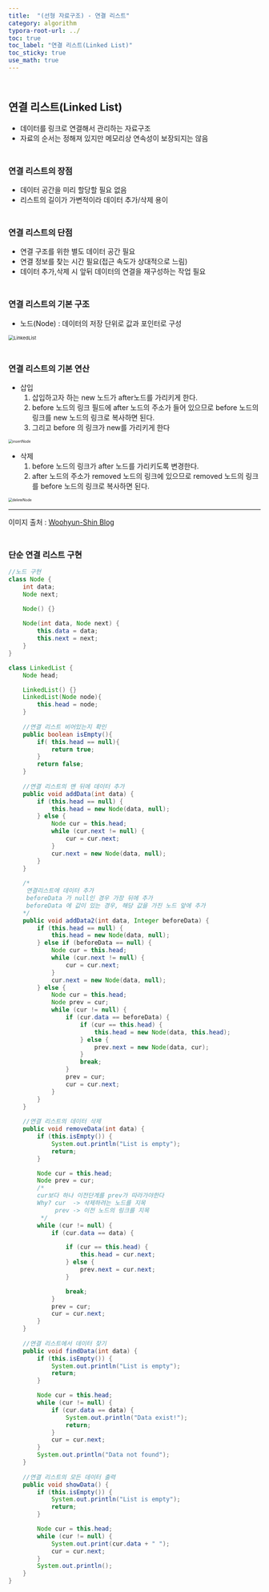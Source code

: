 ```yaml
---
title:  "(선형 자료구조) - 연결 리스트"
category: algorithm
typora-root-url: ../
toc: true
toc_label: "연결 리스트(Linked List)"
toc_sticky: true
use_math: true
---
```


## <br>연결 리스트(Linked List)

- 데이터를 링크로 연결해서 관리하는 자료구조
- 자료의 순서는 정해져 있지만 메모리상 연속성이 보장되지는 않음



### <br>연결 리스트의 장점

- 데이터 공간을 미리 할당할 필요 없음
- 리스트의 길이가 가변적이라 데이터 추가/삭제 용이

### <br>연결 리스트의 단점

- 연결 구조를 위한 별도 데이터 공간 필요
- 연결 정보를 찾는 시간 필요(접근 속도가 상대적으로 느림)
- 데이터 추가,삭제 시 앞뒤 데이터의 연결을 재구성하는 작업 필요



### <br>연결 리스트의 기본 구조

- 노드(Node) : 데이터의 저장 단위로 값과 포인터로 구성

<img src="/images/2023-11-14-algorithm-LinkedList/LinkedList.png" alt="LinkedList" style="zoom:67%;" />



### <br>연결 리스트의 기본 연산

- 삽입
  1. 삽입하고자 하는 new 노드가 after노드를 가리키게 한다.
  2. before 노드의 링크 필드에 after 노드의 주소가 들어 있으므로 before 노드의 링크를 new 노드의 링크로 복사하면 된다.
  3. 그리고 before 의 링크가 new를 가리키게 한다



<img src="/images/2023-11-14-algorithm-LinkedList/insertNode.png" alt="insertNode" style="zoom: 50%;" />



<br>

- 삭제
  1. before 노드의 링크가 after 노드를 가리키도록 변경한다.
  2. after 노드의 주소가 removed 노드의 링크에 있으므로 removed 노드의 링크를 before 노드의 링크로 복사하면 된다.



<img src="/images/2023-11-14-algorithm-LinkedList/deleteNode.png" alt="deleteNode" style="zoom:50%;" />





***

이미지 출처 : <a href = "https://velog.io/@woo_hyun_1/%EC%9E%90%EB%A3%8C%EA%B5%AC%EC%A1%B0-4.-%EB%A6%AC%EC%8A%A4%ED%8A%B8">Woohyun-Shin Blog</a>





### <br>단순 연결 리스트 구현

```java
//노드 구현
class Node {
    int data;
    Node next;

    Node() {}
    
    Node(int data, Node next) {
        this.data = data;
        this.next = next;
    }
}

class LinkedList {
    Node head;

    LinkedList() {}
    LinkedList(Node node){
        this.head = node;
    }
    
    //연결 리스트 비어있는지 확인
    public boolean isEmpty(){
        if( this.head == null){
            return true;
        }
        return false;
    }
    
    //연결 리스트의 맨 뒤에 데이터 추가
    public void addData(int data) {
        if (this.head == null) {
            this.head = new Node(data, null);
        } else {
            Node cur = this.head;
            while (cur.next != null) {
                cur = cur.next;
            }
            cur.next = new Node(data, null);
        }
    }
    
    /*
     연결리스트에 데이터 추가
     beforeData 가 null인 경우 가장 뒤에 추가
     beforeData 에 값이 있는 경우, 해당 값을 가진 노드 앞에 추가
    */
    public void addData2(int data, Integer beforeData) {
        if (this.head == null) {
            this.head = new Node(data, null);
        } else if (beforeData == null) {
            Node cur = this.head;
            while (cur.next != null) {
                cur = cur.next;
            }
            cur.next = new Node(data, null);
        } else {
            Node cur = this.head;
            Node prev = cur;
            while (cur != null) {
                if (cur.data == beforeData) {
                    if (cur == this.head) {
                        this.head = new Node(data, this.head);
                    } else {
                        prev.next = new Node(data, cur);
                    }
                    break;
                }
                prev = cur;
                cur = cur.next;
            }
        }
    }
    
    //연결 리스트의 데이터 삭제
    public void removeData(int data) {
        if (this.isEmpty()) {
            System.out.println("List is empty");
            return;
        }

        Node cur = this.head;
        Node prev = cur;
        /*
        cur보다 하나 이전단계를 prev가 따라가야한다
        Why? cur  -> 삭제하려는 노드를 지목
             prev -> 이전 노드의 링크를 지목
         */
        while (cur != null) {
            if (cur.data == data) {

                if (cur == this.head) {
                    this.head = cur.next;
                } else {
                    prev.next = cur.next;
                }

                break;
            }
            prev = cur;
            cur = cur.next;
        }
    }
    
    //연결 리스트에서 데이터 찾기
    public void findData(int data) {
        if (this.isEmpty()) {
            System.out.println("List is empty");
            return;
        }

        Node cur = this.head;
        while (cur != null) {
            if (cur.data == data) {
                System.out.println("Data exist!");
                return;
            }
            cur = cur.next;
        }
        System.out.println("Data not found");
    }
    
    //연결 리스트의 모든 데이터 출력
    public void showData() {
        if (this.isEmpty()) {
            System.out.println("List is empty");
            return;
        }

        Node cur = this.head;
        while (cur != null) {
            System.out.print(cur.data + " ");
            cur = cur.next;
        }
        System.out.println();
    }
}
```



